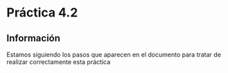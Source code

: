 # Práctica 4.2
## Información
Estamos siguiendo los pasos que aparecen en el documento para tratar de realizar correctamente esta práctica